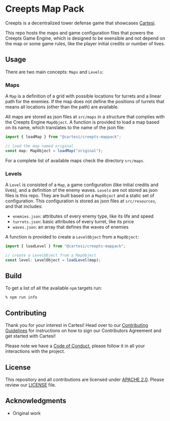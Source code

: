 # Creepts Map Pack

Creepts is a decentralized tower defense game that showcases [Cartesi](https://cartesi.io).

This repo hosts the maps and game configuration files that powers the Creepts Game Engine, which is designed to be exensible and not depend on the map or some game rules, like the player initial credits or number of lives.

## Usage

There are two main concepts: `Maps` and `Levels`:

### Maps

A `Map` is a definition of a grid with possible locations for turrets and a linear path for the enemies. If the map does not define the positions of turrets that means all locations (other than the path) are available.

All maps are stored as json files at `src/maps` in a structure that complies with the Creepts Engine `MapObject`.
A function is provided to load a map based on its name, which translates to the name of the json file:

```javascript
import { loadMap } from "@cartesi/creepts-mappack";

// load the map named original
const map: MapObject = loadMap("original");
```

For a complete list of available maps check the directory `src/maps`.

### Levels

A `Level` is consisted of a `Map`, a game configuration (like initial credits and lives), and a definition of the enemy waves.
`Levels` are not stored as json files is this repo. They are built based on a `MapObject` and a static set of configuration.
This configuration is stored as json files at `src/resources`, and that includes:

- `enemies.json`: attributes of every enemy type, like its life and speed
- `turrets.json`: basic attributes of every turret, like its price
- `waves.json`: an array that defines the waves of enemies

A function is provided to create a `LevelObject` from a `MapObject`:

```javascript
import { loadLevel } from "@cartesi/creepts-mappack";

// create a LevelObject from a MapObject
const level: LevelObject = loadLevel(map);
```

## Build

To get a list of all the available `npm` targets run:

    % npm run info

## Contributing

Thank you for your interest in Cartesi! Head over to our [Contributing Guidelines](CONTRIBUTING.md) for instructions on how to sign our Contributors Agreement and get started with Cartesi!

Please note we have a [Code of Conduct](CODE_OF_CONDUCT.md), please follow it in all your interactions with the project.

## License

This repository and all contributions are licensed under
[APACHE 2.0](https://www.apache.org/licenses/LICENSE-2.0). Please review our [LICENSE](LICENSE) file.

## Acknowledgments

- Original work
